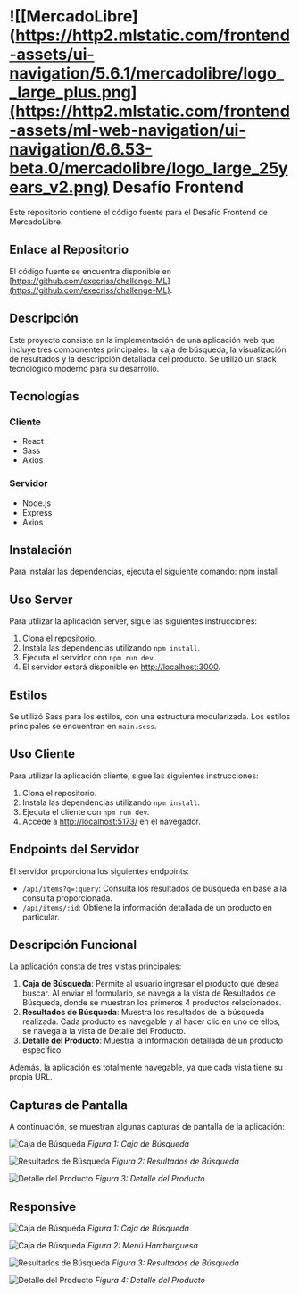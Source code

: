 # ![[MercadoLibre](https://http2.mlstatic.com/frontend-assets/ui-navigation/5.6.1/mercadolibre/logo__large_plus.png](https://http2.mlstatic.com/frontend-assets/ml-web-navigation/ui-navigation/6.6.53-beta.0/mercadolibre/logo_large_25years_v2.png) Desafío Frontend

Este repositorio contiene el código fuente para el Desafío Frontend de MercadoLibre.


## Enlace al Repositorio

El código fuente se encuentra disponible en [https://github.com/execriss/challenge-ML](https://github.com/execriss/challenge-ML).

## Descripción

Este proyecto consiste en la implementación de una aplicación web que incluye tres componentes principales: la caja de búsqueda, la visualización de resultados y la descripción detallada del producto. Se utilizó un stack tecnológico moderno para su desarrollo.

## Tecnologías

### Cliente

- React
- Sass
- Axios

### Servidor

- Node.js
- Express
- Axios

## Instalación

Para instalar las dependencias, ejecuta el siguiente comando:
npm install

## Uso Server

Para utilizar la aplicación server, sigue las siguientes instrucciones:

1. Clona el repositorio.
2. Instala las dependencias utilizando `npm install`.
3. Ejecuta el servidor con `npm run dev`.
4. El servidor estará disponible en [http://localhost:3000](http://localhost:3000).


## Estilos

Se utilizó Sass para los estilos, con una estructura modularizada. Los estilos principales se encuentran en `main.scss`.

## Uso Cliente

Para utilizar la aplicación cliente, sigue las siguientes instrucciones:

1. Clona el repositorio.
2. Instala las dependencias utilizando `npm install`.
3. Ejecuta el cliente con `npm run dev`.
4. Accede a [http://localhost:5173/](http://localhost:5173/) en el navegador.

## Endpoints del Servidor

El servidor proporciona los siguientes endpoints:

- `/api/items?q=:query`: Consulta los resultados de búsqueda en base a la consulta proporcionada.
- `/api/items/:id`: Obtiene la información detallada de un producto en particular.

## Descripción Funcional

La aplicación consta de tres vistas principales:

1. **Caja de Búsqueda**: Permite al usuario ingresar el producto que desea buscar. Al enviar el formulario, se navega a la vista de Resultados de Búsqueda, donde se muestran los primeros 4 productos relacionados.
2. **Resultados de Búsqueda**: Muestra los resultados de la búsqueda realizada. Cada producto es navegable y al hacer clic en uno de ellos, se navega a la vista de Detalle del Producto.
3. **Detalle del Producto**: Muestra la información detallada de un producto específico.

Además, la aplicación es totalmente navegable, ya que cada vista tiene su propia URL.


## Capturas de Pantalla

A continuación, se muestran algunas capturas de pantalla de la aplicación:

![Caja de Búsqueda](client/screenshots/caja-busqueda.png)
*Figura 1: Caja de Búsqueda*

![Resultados de Búsqueda](client/screenshots/listado-resultado.png)
*Figura 2: Resultados de Búsqueda*

![Detalle del Producto](client/screenshots/detalle-producto.png)
*Figura 3: Detalle del Producto*

## Responsive

![Caja de Búsqueda](client/screenshots/responsive-search.png)
*Figura 1: Caja de Búsqueda*

![Caja de Búsqueda](client/screenshots/responsive-menu.png)
*Figura 2: Menú Hamburguesa*

![Resultados de Búsqueda](client/screenshots/responsive-listado.png)
*Figura 3: Resultados de Búsqueda*

![Detalle del Producto](client/screenshots/responsive-detalle.png)
*Figura 4: Detalle del Producto*
